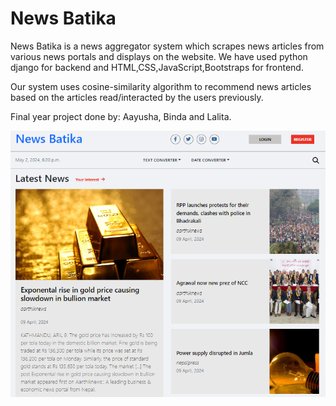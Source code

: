 ﻿# News Batika

News Batika is a news aggregator system which scrapes news articles from various news portals and displays on the website. We have used python django for backend and HTML,CSS,JavaScript,Bootstraps for frontend.

Our system uses cosine-similarity algorithm to recommend news articles based on the articles read/interacted by the users previously.

Final year project done by: Aayusha, Binda and Lalita.

 ![A screenshot of the project](./preview.png)

 


